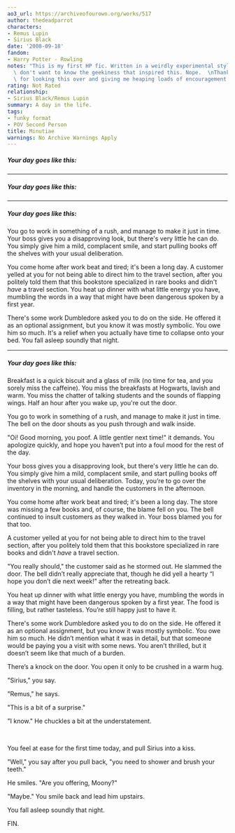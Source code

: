 ```yaml
---
ao3_url: https://archiveofourown.org/works/517
author: thedeadparrot
characters:
- Remus Lupin
- Sirius Black
date: '2008-09-18'
fandom:
- Harry Potter - Rowling
notes: "This is my first HP fic. Written in a weirdly experimental style. You really\
  \ don't want to know the geekiness that inspired this. Nope.  \nThanks to librae\
  \ for looking this over and giving me heaping loads of encouragement."
rating: Not Rated
relationship:
- Sirius Black/Remus Lupin
summary: A day in the life.
tags:
- funky format
- POV Second Person
title: Minutiae
warnings: No Archive Warnings Apply
---
```


##### Your day goes like this:

  


---

##### Your day goes like this:

  


---

##### Your day goes like this:

  
You go to work in something of a rush, and manage to make it just in time. Your boss gives you a disapproving look, but there's very little he can do. You simply give him a mild, complacent smile, and start pulling books off the shelves with your usual deliberation.

You come home after work beat and tired; it's been a long day. A customer yelled at you for not being able to direct him to the travel section, after you politely told them that this bookstore specialized in rare books and didn't *have* a travel section. You heat up dinner with what little energy you have, mumbling the words in a way that might have been dangerous spoken by a first year.

There's some work Dumbledore asked you to do on the side. He offered it as an optional assignment, but you know it was mostly symbolic. You owe him so much. It's a relief when you actually have time to collapse onto your bed. You fall asleep soundly that night.



---

##### Your day goes like this:

  
Breakfast is a quick biscuit and a glass of milk (no time for tea, and you sorely miss the caffeine). You miss the breakfasts at Hogwarts, lavish and warm. You miss the chatter of talking students and the sounds of flapping wings. Half an hour after you wake up, you're out the door.

You go to work in something of a rush, and manage to make it just in time. The bell on the door shouts as you push through and walk inside.

"Oi! Good morning, you poof. A little gentler next time!" it demands. You apologize quickly, and hope you haven’t put into a foul mood for the rest of the day.

Your boss gives you a disapproving look, but there's very little he can do. You simply give him a mild, complacent smile, and start pulling books off the shelves with your usual deliberation. Today, you’re to go over the inventory in the morning, and handle the customers in the afternoon.

You come home after work beat and tired; it's been a long day. The store was missing a few books and, of course, the blame fell on you. The bell continued to insult customers as they walked in. Your boss blamed you for that too.

A customer yelled at you for not being able to direct him to the travel section, after you politely told them that this bookstore specialized in rare books and didn't *have* a travel section.

"You really should," the customer said as he stormed out. He slammed the door. The bell didn’t really appreciate that, though he did yell a hearty “I hope you don’t die next week!” after the retreating back.

You heat up dinner with what little energy you have, mumbling the words in a way that might have been dangerous spoken by a first year. The food is filling, but rather tasteless. You’re still happy just to have it.

There's some work Dumbledore asked you to do on the side. He offered it as an optional assignment, but you know it was mostly symbolic. You owe him so much. He didn’t mention what it was in detail, but that someone would be paying you a visit with some news. You aren’t thrilled, but it doesn’t seem like that much of a burden.

There’s a knock on the door. You open it only to be crushed in a warm hug.

"Sirius," you say.

"Remus," he says.

"This is a bit of a surprise."

"I know." He chuckles a bit at the understatement.

 

You feel at ease for the first time today, and pull Sirius into a kiss.

"Well," you say after you pull back, "you need to shower and brush your teeth."

He smiles. "Are you offering, Moony?"

"Maybe." You smile back and lead him upstairs.

You fall asleep soundly that night.

FIN.